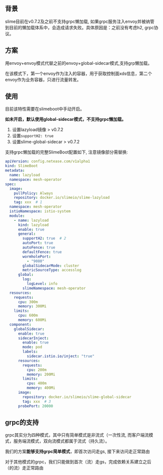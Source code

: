 ## 背景

slime目前在v0.7.2及之前不支持grpc懒加载, 如果grpc服务注入envoy并被纳管到目前的懒加载体系中，会造成请求失败。具体原因是：之前没有考虑h2, grpc协议。

## 方案

用envoy+envoy模式代替之前的envoy+global-sidecar模式,支持grp懒加载。

在该模式下，第一个envoy作为注入的容器，用于获取控制面xds信息，第二个envoy作为业务容器，只进行流量转发。

## 使用

目前该特性需要在slimeboot中手动开启。

**如未开启，默认使用global-sidecar模式，不支持grpc懒加载。**

1. 设置lazyload镜像 > v0.7.2
2. 设置`supportH2: true`
3. 设置slime-global-sidecar > v0.7.2

支持grpc懒加载的完整SlimeBoot配置如下, 注意镜像部分需替换:

```yaml
apiVersion: config.netease.com/v1alpha1
kind: SlimeBoot
metadata:
  name: lazyload
  namespace: mesh-operator
spec:
  image:
    pullPolicy: Always
    repository: docker.io/slimeio/slime-lazyload
    tag: xxx  # 1
  namespace: mesh-operator
  istioNamespace: istio-system
  module:
    - name: lazyload
      kind: lazyload
      enable: true
      general:
        supportH2: true  # 2
        autoPort: true
        autoFence: true
        defaultFence: true
        wormholePort:
          - "9080"
        globalSidecarMode: cluster
        metricSourceType: accesslog
      global:
        log:
          logLevel: info
        slimeNamespace: mesh-operator
  resources:
    requests:
      cpu: 300m
      memory: 300Mi
    limits:
      cpu: 600m
      memory: 600Mi        
  component:
    globalSidecar:
      enable: true
      sidecarInject:
        enable: true
        mode: pod
        labels:
          sidecar.istio.io/inject: "true"
      resources:
        requests:
          cpu: 200m
          memory: 200Mi
        limits:
          cpu: 400m
          memory: 400Mi
      image:
        repository: docker.io/slimeio/slime-global-sidecar
        tag: xxx  # 3
      probePort: 20000
```


## grpc的支持

grpc其实分为四种模式，其中只有简单模式是非流式（一次性流, 而客户端流模式，服务端流模式，双向流模式都属于流式（持久流）。

我们的方案**能够支持grpc简单模式**，即首次访问走gs, 接下来访问走正常路由

对于其他模式的grpc，我们只能做到首次（流）走gs，完成依赖关系建立之后（的流）走正常路由